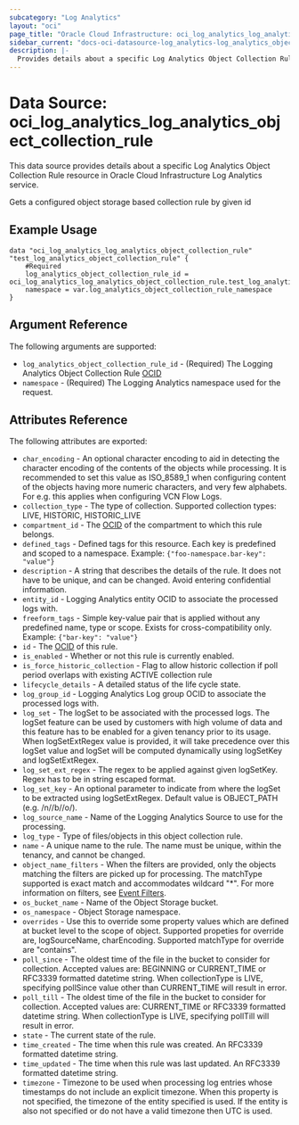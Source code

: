 ```yaml
---
subcategory: "Log Analytics"
layout: "oci"
page_title: "Oracle Cloud Infrastructure: oci_log_analytics_log_analytics_object_collection_rule"
sidebar_current: "docs-oci-datasource-log_analytics-log_analytics_object_collection_rule"
description: |-
  Provides details about a specific Log Analytics Object Collection Rule in Oracle Cloud Infrastructure Log Analytics service
---
```


# Data Source: oci_log_analytics_log_analytics_object_collection_rule
This data source provides details about a specific Log Analytics Object Collection Rule resource in Oracle Cloud Infrastructure Log Analytics service.

Gets a configured object storage based collection rule by given id

## Example Usage

```hcl
data "oci_log_analytics_log_analytics_object_collection_rule" "test_log_analytics_object_collection_rule" {
	#Required
	log_analytics_object_collection_rule_id = oci_log_analytics_log_analytics_object_collection_rule.test_log_analytics_object_collection_rule.id
	namespace = var.log_analytics_object_collection_rule_namespace
}
```

## Argument Reference

The following arguments are supported:

* `log_analytics_object_collection_rule_id` - (Required) The Logging Analytics Object Collection Rule [OCID](https://docs.cloud.oracle.com/iaas/Content/General/Concepts/identifiers.htm)
* `namespace` - (Required) The Logging Analytics namespace used for the request. 


## Attributes Reference

The following attributes are exported:

* `char_encoding` - An optional character encoding to aid in detecting the character encoding of the contents of the objects while processing. It is recommended to set this value as ISO_8589_1 when configuring content of the objects having more numeric characters, and very few alphabets. For e.g. this applies when configuring VCN Flow Logs. 
* `collection_type` - The type of collection. Supported collection types: LIVE, HISTORIC, HISTORIC_LIVE 
* `compartment_id` - The [OCID](https://docs.cloud.oracle.com/iaas/Content/General/Concepts/identifiers.htm) of the compartment to which this rule belongs.
* `defined_tags` - Defined tags for this resource. Each key is predefined and scoped to a namespace. Example: `{"foo-namespace.bar-key": "value"}` 
* `description` - A string that describes the details of the rule. It does not have to be unique, and can be changed. Avoid entering confidential information. 
* `entity_id` - Logging Analytics entity OCID to associate the processed logs with.
* `freeform_tags` - Simple key-value pair that is applied without any predefined name, type or scope. Exists for cross-compatibility only. Example: `{"bar-key": "value"}` 
* `id` - The [OCID](https://docs.cloud.oracle.com/iaas/Content/General/Concepts/identifiers.htm) of this rule.
* `is_enabled` - Whether or not this rule is currently enabled. 
* `is_force_historic_collection` - Flag to allow historic collection if poll period overlaps with existing ACTIVE collection rule 
* `lifecycle_details` - A detailed status of the life cycle state.
* `log_group_id` - Logging Analytics Log group OCID to associate the processed logs with.
* `log_set` - The logSet to be associated with the processed logs. The logSet feature can be used by customers with high volume of data  and this feature has to be enabled for a given tenancy prior to its usage. When logSetExtRegex value is provided, it will take precedence over this logSet value and logSet will be computed dynamically  using logSetKey and logSetExtRegex. 
* `log_set_ext_regex` - The regex to be applied against given logSetKey. Regex has to be in string escaped format. 
* `log_set_key` - An optional parameter to indicate from where the logSet to be extracted using logSetExtRegex. Default value is OBJECT_PATH (e.g. /n/<namespace>/b/<bucketname>/o/<objectname>). 
* `log_source_name` - Name of the Logging Analytics Source to use for the processing.
* `log_type` - Type of files/objects in this object collection rule. 
* `name` - A unique name to the rule. The name must be unique, within the tenancy, and cannot be changed.
* `object_name_filters` - When the filters are provided, only the objects matching the filters are picked up for processing. The matchType supported is exact match and accommodates wildcard "*". For more information on filters, see [Event Filters](https://docs.oracle.com/en-us/iaas/Content/Events/Concepts/filterevents.htm). 
* `os_bucket_name` - Name of the Object Storage bucket.
* `os_namespace` - Object Storage namespace.
* `overrides` - Use this to override some property values which are defined at bucket level to the scope of object. Supported propeties for override are, logSourceName, charEncoding. Supported matchType for override are "contains". 
* `poll_since` - The oldest time of the file in the bucket to consider for collection. Accepted values are: BEGINNING or CURRENT_TIME or RFC3339 formatted datetime string. When collectionType is LIVE, specifying pollSince value other than CURRENT_TIME will result in error. 
* `poll_till` - The oldest time of the file in the bucket to consider for collection. Accepted values are: CURRENT_TIME or RFC3339 formatted datetime string. When collectionType is LIVE, specifying pollTill will result in error. 
* `state` - The current state of the rule. 
* `time_created` - The time when this rule was created. An RFC3339 formatted datetime string.
* `time_updated` - The time when this rule was last updated. An RFC3339 formatted datetime string.
* `timezone` - Timezone to be used when processing log entries whose timestamps do not include an explicit timezone.  When this property is not specified, the timezone of the entity specified is used.  If the entity is also not specified or do not have a valid timezone then UTC is used. 

